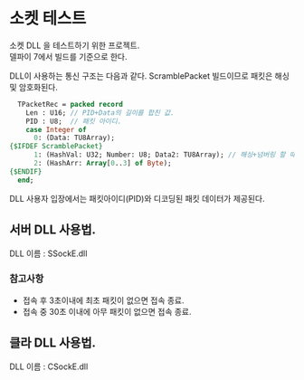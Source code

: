 # 소켓 테스트

소켓 DLL 을 테스트하기 위한 프로젝트.  
델파이 7에서 빌드를 기준으로 한다.  

DLL이 사용하는 통신 구조는 다음과 같다. 
ScramblePacket 빌드이므로 패킷은 해싱 및 암호화된다.  

```pas
  TPacketRec = packed record
    Len : U16; // PID+Data의 길이를 합친 값.
    PID : U8;  // 패킷 아이디.
    case Integer of
      0: (Data: TU8Array);
{$IFDEF ScramblePacket}
      1: (HashVal: U32; Number: U8; Data2: TU8Array); // 해싱+넘버링 할 때 정보.
      2: (HashArr: Array[0..3] of Byte);
{$ENDIF}
  end;
```

DLL 사용자 입장에서는 패킷아이디(PID)와 디코딩된 패킷 데이터가 제공된다. 


## 서버 DLL 사용법. 

DLL 이름 : SSockE.dll



### 참고사항 

* 접속 후 3초이내에 최초 패킷이 없으면 접속 종료.  
* 접속 중 30초 이내에 아무 패킷이 없으면 접속 종료.  



## 클라 DLL 사용법. 

DLL 이름 : CSockE.dll

